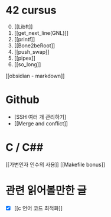# 42 cursus
0. [[Libft]]
1. [[get_next_line(GNL)]]
2. [[printf]]
3. [[Bone2beRoot]]
4. [[push_swap]]
5. [[pipex]]
6. [[so_long]]

[[obsidian - markdown]]

# Github
- [SSH 여러 개 관리하기]
- [[Merge and conflict]]

# C / C\#\#
[[가변인자 인수의 사용]]
[[Makefile bonus]]


# 관련  읽어볼만한 글
- [x] [[c 언어 코드 최적화]]